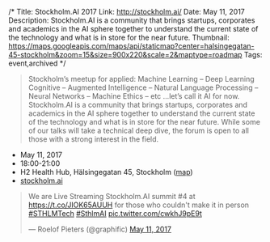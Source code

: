 /*
Title: Stockholm.AI 2017
Link: http://stockholm.ai/
Date: May 11, 2017
Description: Stockholm.AI is a community that brings startups, corporates and academics in the AI sphere together to understand the current state of the technology and what is in store for the near future.
Thumbnail: https://maps.googleapis.com/maps/api/staticmap?center=halsingegatan-45-stockholm&zoom=15&size=900x220&scale=2&maptype=roadmap
Tags: event,archived
*/


> Stockholm’s meetup for applied: Machine Learning – Deep Learning Cognitive – Augmented Intelligence – Natural Language Processing – Neural Networks – Machine Ethics – etc …let’s call it AI for now. Stockholm.AI is a community that brings startups, corporates and academics in the AI sphere together to understand the current state of the technology and what is in store for the near future. While some of our talks will take a technical deep dive, the forum is open to all those with a strong interest in the field.


- May 11, 2017
- 18:00-21:00
- H2 Health Hub, Hälsingegatan 45, Stockholm ([map](https://www.google.com/maps/dir/Current+Location/halsingegatan-45-stockholm))
- [stockholm.ai](http://stockholm.ai/)

<blockquote class="twitter-tweet" data-lang="en"><p lang="en" dir="ltr">We are Live Streaming Stockholm.AI summit #4 at <a href="https://t.co/JIOK65AUUH">https://t.co/JIOK65AUUH</a> for those who couldn&#39;t make it in person <a href="https://twitter.com/hashtag/STHLMTech?src=hash">#STHLMTech</a> <a href="https://twitter.com/hashtag/SthlmAI?src=hash">#SthlmAI</a> <a href="https://t.co/cwkhJ9pE9t">pic.twitter.com/cwkhJ9pE9t</a></p>&mdash; Roelof Pieters (@graphific) <a href="https://twitter.com/graphific/status/862729071633068032">May 11, 2017</a></blockquote>

<script async src="//platform.twitter.com/widgets.js" charset="utf-8"></script>
